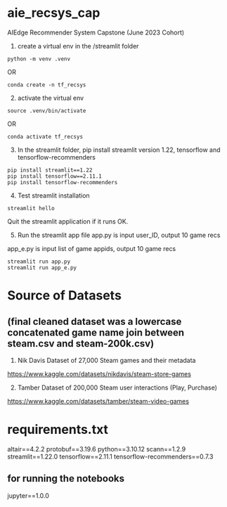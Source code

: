# aie_recsys_cap
AIEdge Recommender System Capstone (June 2023 Cohort)



1. create a virtual env in the /streamlit folder
```
python -m venv .venv
```

OR

```
conda create -n tf_recsys
```

2. activate the virtual env
```
source .venv/bin/activate
```

OR

```
conda activate tf_recsys
```

3. In the streamlit folder, pip install streamlit version 1.22, tensorflow and tensorflow-recommenders
```
pip install streamlit==1.22
pip install tensorflow==2.11.1
pip install tensorflow-recommenders
```

4. Test streamlit installation
```
streamlit hello
```
Quit the streamlit application if it runs OK.

5. Run the streamlit app file 
app.py is input user_ID, output 10 game recs

app_e.py is input list of game appids, output 10 game recs

```
streamlit run app.py
streamlit run app_e.py
```

# Source of Datasets 
## (final cleaned dataset was a lowercase concatenated game name join between steam.csv and steam-200k.csv)

1. Nik Davis Dataset of 27,000 Steam games and their metadata

https://www.kaggle.com/datasets/nikdavis/steam-store-games


2. Tamber Dataset of 200,000 Steam user interactions (Play, Purchase)

https://www.kaggle.com/datasets/tamber/steam-video-games


# requirements.txt
altair==4.2.2
protobuf==3.19.6
python==3.10.12
scann==1.2.9
streamlit==1.22.0
tensorflow==2.11.1
tensorflow-recommenders==0.7.3

## for running the notebooks
jupyter==1.0.0


